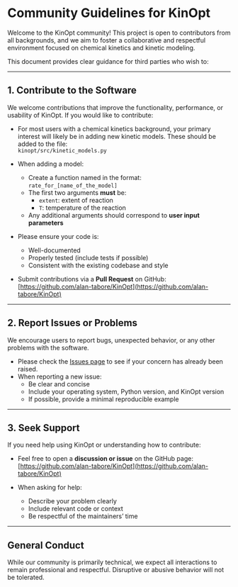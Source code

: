 # Community Guidelines for KinOpt

Welcome to the KinOpt community! This project is open to contributors from all backgrounds, and we aim to foster a collaborative and respectful environment focused on chemical kinetics and kinetic modeling.

This document provides clear guidance for third parties who wish to:

---

## 1. Contribute to the Software

We welcome contributions that improve the functionality, performance, or usability of KinOpt. If you would like to contribute:

- For most users with a chemical kinetics background, your primary interest will likely be in adding new kinetic models. These should be added to the file:  
  `kinopt/src/kinetic_models.py`

- When adding a model:
  - Create a function named in the format:  
    `rate_for_[name_of_the_model]`
  - The first two arguments **must** be:
    - `extent`: extent of reaction  
    - `T`: temperature of the reaction
  - Any additional arguments should correspond to **user input parameters**

- Please ensure your code is:
  - Well-documented  
  - Properly tested (include tests if possible)  
  - Consistent with the existing codebase and style

- Submit contributions via a **Pull Request** on GitHub:  
  [https://github.com/alan-tabore/KinOpt](https://github.com/alan-tabore/KinOpt)

---

## 2. Report Issues or Problems

We encourage users to report bugs, unexpected behavior, or any other problems with the software.

- Please check the [Issues page](https://github.com/alan-tabore/KinOpt/issues) to see if your concern has already been raised.
- When reporting a new issue:
  - Be clear and concise  
  - Include your operating system, Python version, and KinOpt version  
  - If possible, provide a minimal reproducible example

---

## 3. Seek Support

If you need help using KinOpt or understanding how to contribute:

- Feel free to open a **discussion or issue** on the GitHub page:  
  [https://github.com/alan-tabore/KinOpt](https://github.com/alan-tabore/KinOpt)

- When asking for help:
  - Describe your problem clearly  
  - Include relevant code or context  
  - Be respectful of the maintainers’ time

---

## General Conduct

While our community is primarily technical, we expect all interactions to remain professional and respectful. Disruptive or abusive behavior will not be tolerated.
